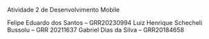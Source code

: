 Atividade 2 de Desenvolvimento Mobile 

Felipe Eduardo dos Santos – GRR20230994
Luiz Henrique Schecheli Bussolu – GRR 20211637
Gabriel Dias da Silva – GRR20184658
